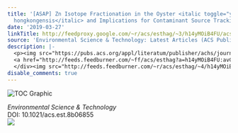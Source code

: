 ```yaml
---
title: '[ASAP] Zn Isotope Fractionation in the Oyster <italic toggle="yes">Crassostrea
  hongkongensis</italic> and Implications for Contaminant Source Tracking'
date: '2019-03-27'
linkTitle: http://feedproxy.google.com/~r/acs/esthag/~3/h14yMOiB4FU/acs.est.8b06855
source: 'Environmental Science & Technology: Latest Articles (ACS Publications)'
description: |-
  <p><img src="https://pubs.acs.org/appl/literatum/publisher/achs/journals/content/esthag/0/esthag.ahead-of-print/acs.est.8b06855/20190327/images/medium/es-2018-06855z_0007.gif" alt="TOC Graphic"/></p><div><cite>Environmental Science & Technology</cite></div><div>DOI: 10.1021/acs.est.8b06855</div><div class="feedflare">
  <a href="http://feeds.feedburner.com/~ff/acs/esthag?a=h14yMOiB4FU:avCzkqaqSH0:yIl2AUoC8zA"><img src="http://feeds.feedburner.com/~ff/acs/esthag?d=yIl2AUoC8zA" border="0"></img></a>
  </div><img src="http://feeds.feedburner.com/~r/acs/esthag/~4/h14yMOiB4FU" height="1" width="1" ...
disable_comments: true
---
```

<p><img src="https://pubs.acs.org/appl/literatum/publisher/achs/journals/content/esthag/0/esthag.ahead-of-print/acs.est.8b06855/20190327/images/medium/es-2018-06855z_0007.gif" alt="TOC Graphic"/></p><div><cite>Environmental Science & Technology</cite></div><div>DOI: 10.1021/acs.est.8b06855</div><div class="feedflare">
<a href="http://feeds.feedburner.com/~ff/acs/esthag?a=h14yMOiB4FU:avCzkqaqSH0:yIl2AUoC8zA"><img src="http://feeds.feedburner.com/~ff/acs/esthag?d=yIl2AUoC8zA" border="0"></img></a>
</div><img src="http://feeds.feedburner.com/~r/acs/esthag/~4/h14yMOiB4FU" height="1" width="1" ...